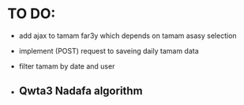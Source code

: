  # TO DO:
 -  add ajax to tamam far3y which depends on tamam asasy selection
 - implement (POST) request to  saveing daily tamam data 
 - filter tamam by date  and user

 - ## Qwta3 Nadafa algorithm
